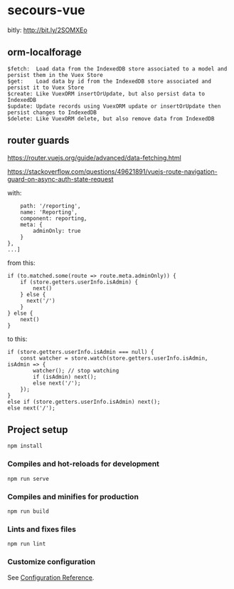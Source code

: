 # secours-vue

bitly: <http://bit.ly/2SOMXEo>

## orm-localforage

```
$fetch:  Load data from the IndexedDB store associated to a model and persist them in the Vuex Store
$get:    Load data by id from the IndexedDB store associated and persist it to Vuex Store
$create: Like VuexORM insertOrUpdate, but also persist data to IndexedDB
$update: Update records using VuexORM update or insertOrUpdate then persist changes to IndexedDB
$delete: Like VuexORM delete, but also remove data from IndexedDB
```

## router guards

<https://router.vuejs.org/guide/advanced/data-fetching.html>

<https://stackoverflow.com/questions/49621891/vuejs-route-navigation-guard-on-async-auth-state-request>

with:

```[{
    path: '/reporting',
    name: 'Reporting',
    component: reporting,
    meta: {
        adminOnly: true
    }
},
...]
```

from this:

```
if (to.matched.some(route => route.meta.adminOnly)) {
    if (store.getters.userInfo.isAdmin) {
        next()
    } else {
      next('/')
    }
} else {
    next()
}
```

to this:

```
if (store.getters.userInfo.isAdmin === null) {
    const watcher = store.watch(store.getters.userInfo.isAdmin, isAdmin => {
        watcher(); // stop watching
        if (isAdmin) next();
        else next('/');
    });
}
else if (store.getters.userInfo.isAdmin) next();
else next('/');
```

## Project setup

```
npm install
```

### Compiles and hot-reloads for development

```
npm run serve
```

### Compiles and minifies for production

```
npm run build
```

### Lints and fixes files

```
npm run lint
```

### Customize configuration

See [Configuration Reference](https://cli.vuejs.org/config/).
